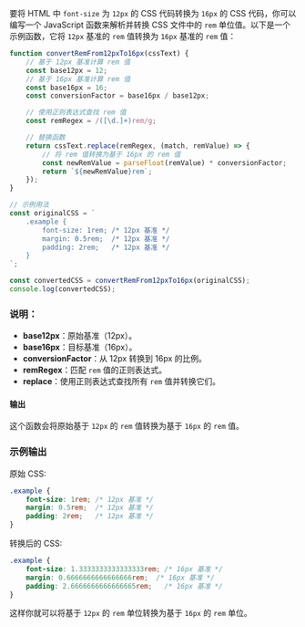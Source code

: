 要将 HTML 中 `font-size` 为 `12px` 的 CSS 代码转换为 `16px` 的 CSS 代码，你可以编写一个 JavaScript 函数来解析并转换 CSS 文件中的 `rem` 单位值。以下是一个示例函数，它将 `12px` 基准的 `rem` 值转换为 `16px` 基准的 `rem` 值：

```javascript
function convertRemFrom12pxTo16px(cssText) {
    // 基于 12px 基准计算 rem 值
    const base12px = 12;
    // 基于 16px 基准计算 rem 值
    const base16px = 16;
    const conversionFactor = base16px / base12px;

    // 使用正则表达式查找 rem 值
    const remRegex = /([\d.]+)rem/g;

    // 替换函数
    return cssText.replace(remRegex, (match, remValue) => {
        // 将 rem 值转换为基于 16px 的 rem 值
        const newRemValue = parseFloat(remValue) * conversionFactor;
        return `${newRemValue}rem`;
    });
}

// 示例用法
const originalCSS = `
    .example {
        font-size: 1rem; /* 12px 基准 */
        margin: 0.5rem;  /* 12px 基准 */
        padding: 2rem;   /* 12px 基准 */
    }
`;

const convertedCSS = convertRemFrom12pxTo16px(originalCSS);
console.log(convertedCSS);
```

### 说明：
- **base12px**：原始基准（12px）。
- **base16px**：目标基准（16px）。
- **conversionFactor**：从 12px 转换到 16px 的比例。
- **remRegex**：匹配 `rem` 值的正则表达式。
- **replace**：使用正则表达式查找所有 `rem` 值并转换它们。

#### 输出
这个函数会将原始基于 `12px` 的 `rem` 值转换为基于 `16px` 的 `rem` 值。

### 示例输出
原始 CSS:
```css
.example {
    font-size: 1rem; /* 12px 基准 */
    margin: 0.5rem;  /* 12px 基准 */
    padding: 2rem;   /* 12px 基准 */
}
```
转换后的 CSS:
```css
.example {
    font-size: 1.3333333333333333rem; /* 16px 基准 */
    margin: 0.6666666666666666rem;  /* 16px 基准 */
    padding: 2.6666666666666665rem;   /* 16px 基准 */
}
```

这样你就可以将基于 `12px` 的 `rem` 单位转换为基于 `16px` 的 `rem` 单位。